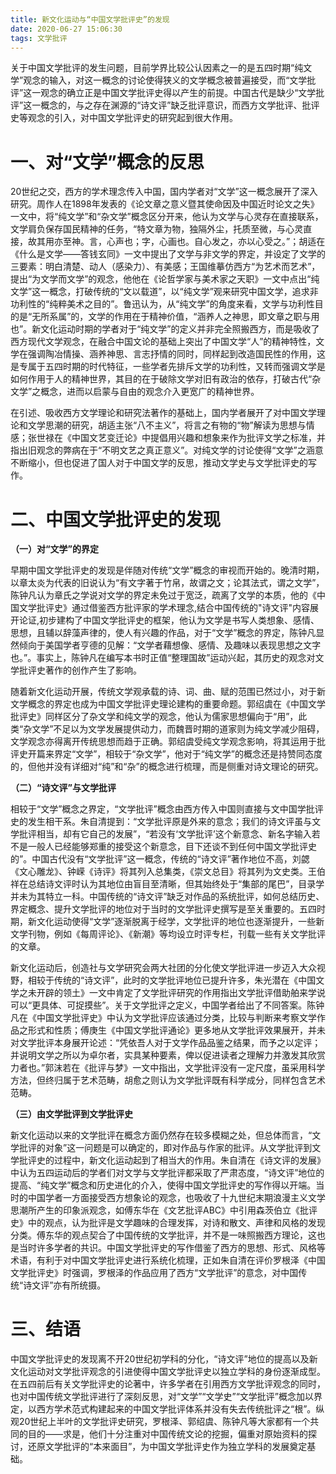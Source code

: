 ```yaml
---
title: 新文化运动与“中国文学批评史”的发现
date: 2020-06-27 15:06:30
tags: 文学批评
---
```


关于中国文学批评的发生问题，目前学界比较公认因素之一的是五四时期“纯文学”观念的输入，对这一概念的讨论使得狭义的文学概念被普遍接受，而“文学批评”这一观念的确立正是中国文学批评史得以产生的前提。中国古代是缺少“文学批评”这一概念的，与之存在渊源的“诗文评”缺乏批评意识，而西方文学批评、批评史等观念的引入，对中国文学批评史的研究起到很大作用。

# **一、对“文学”概念的反思**

20世纪之交，西方的学术理念传入中国，国内学者对“文学”这一概念展开了深入研究。周作人在1898年发表的《论文章之意义暨其使命因及中国近时论文之失》一文中，将“纯文学”和“杂文学”概念区分开来，他认为文学与心灵存在直接联系，文学肩负保存国民精神的任务，“特文章为物，独隔外尘，托质至微，与心灵直接，故其用亦至神。言，心声也；字，心画也。自心发之，亦以心受之。”；胡适在《什么是文学——答钱玄同》一文中提出了文学与非文学的界定，并设定了文学的三要素：明白清楚、动人（感染力）、有美感；王国维摹仿西方“为艺术而艺术”，提出“为文学而文学”的观念，他他在《论哲学家与美术家之天职》一文中点出“纯文学”这一概念，打破传统的“文以载道”，以“纯文学”观来研究中国文学，追求非功利性的“纯粹美术之目的”。鲁迅认为，从“纯文学”的角度来看，文学与功利性目的是“无所系属”的，文学的作用在于精神价值，“涵养人之神思，即文章之职与用也”。新文化运动时期的学者对于“纯文学”的定义并非完全照搬西方，而是吸收了西方现代文学观念，在融合中国文论的基础上突出了中国文学“人”的精神特性，文学在强调陶冶情操、涵养神思、言志抒情的同时，同样起到改造国民性的作用，这是专属于五四时期的时代特征，一些学者先排斥文学的功利性，又转而强调文学是如何作用于人的精神世界，其目的在于破除文学对旧有政治的依存，打破古代“杂文学”之概念，进而以启蒙与自由的观念介入更宽广的精神世界。

在引述、吸收西方文学理论和研究法著作的基础上，国内学者展开了对中国文学理论和文学思潮的研究，胡适主张“八不主义”，将言之有物的“物”解读为思想与情感；张世禄在《中国文艺变迁论》中提倡用兴趣和想象来作为批评文学之标准，并指出旧观念的弊病在于“不明文艺之真正意义”。对纯文学的讨论使得“文学”之涵意不断缩小，但也促进了国人对于中国文学的反思，推动文学史与文学批评史的写作。

# 二、中国文学批评史的发现

**（一）对“文学”的界定**

早期中国文学批评史的发现是伴随对传统“文学”概念的审视而开始的。晚清时期，以章太炎为代表的旧说认为“有文字著于竹帛，故谓之文；论其法式，谓之文学”，陈钟凡认为章氏之学说对文学的界定未免过于宽泛，疏离了文学的本质，他的《中国文学批评史》通过借鉴西方批评家的学术理念,结合中国传统的"诗文评"内容展开论证,初步建构了中国文学批评史的框架，他认为文学是书写人类想象、感情、思想，且辅以辞藻声律的，使人有兴趣的作品，对于“文学”概念的界定，陈钟凡显然倾向于美国学者亨德的见解：“文学者藉想像、感情、及趣味以表现思想之文字也。”。事实上，陈钟凡在编写本书时正值“整理国故”运动兴起，其历史的观念对文学批评史著作的创作产生了影响。

随着新文化运动开展，传统文学观承载的诗、词、曲、赋的范围已然过小，对于新文学概念的界定也成为中国文学批评史理论建构的重要命题。郭绍虞在《中国文学批评史》同样区分了杂文学和纯文学的观念，他认为儒家思想偏向于“用”，此类“杂文学”不足以为文学发展提供动力，而魏晋时期的道家则为纯文学减少阻碍，文学观念亦得离开传统思想而趋于正确。郭绍虞受纯文学观念影响，将其运用于批评史开篇来界定“文学”，相较于“杂文学”，他对于“纯文学”的概念还是持赞同态度的，但他并没有详细对“纯”和“杂”的概念进行梳理，而是侧重对诗文理论的研究。

**（二）“诗文评”与文学批评**

相较于“文学”概念之界定，“文学批评”概念由西方传入中国则直接与文中国学批评史的发生相干系。朱自清提到：“文学批评原是外来的意念；我们的诗文评虽与文学批评相当，却有它自己的发展”，“若没有‘文学批评’这个新意念、新名字输入若不是一般人已经能够郑重的接受这个新意念，目下还谈不到任何中国文学批评史的”。中国古代没有“文学批评”这一概念，传统的“诗文评”著作地位不高，刘勰《文心雕龙》、钟嵘《诗评》将其列入总集类，《崇文总目》将其列为文史类。王伯祥在总结诗文评时认为其地位由盲目至清晰，但其始终处于“集部的尾巴”，目录学并未为其特立一科。中国传统的“诗文评”缺乏对作品的系统批评，如何总结历史、界定概念、提升文学批评的地位对于当时的文学批评史撰写是至关重要的。五四时期，新文化运动使得“文学”逐渐脱离于经学，文学批评的地位也逐渐提升，一些新文学刊物，例如《每周评论》、《新潮》等均设立时评专栏，刊载一些有关文学批评的文章。

新文化运动后，创造社与文学研究会两大社团的分化使文学批评进一步迈入大众视野，相较于传统的“诗文评”，此时的文学批评地位已提升许多，朱光潜在《中国文学之未开辟的领土》一文中肯定了文学批评研究的作用指出文学批评借助舶来学说可以“更具体、可捉摸些”。关于文学批评之定义，中国学者给出了不同答案。陈钟凡在《中国文学批评史》中认为文学批评应该通过分类，比较与判断来考察文学作品之形式和性质；傅庚生《中国文学批评通论》更多地从文学批评效果展开，并未对文学批评本身展开论述：“凭依吾人对于文学作品品鉴之结果，而予之以定评；并说明文学之所以为卓尔者，实具某种要素，俾以促进读者之理解力并激发其欣赏力者也。”郭沫若在《批评与梦》一文中指出，文学批评没有一定尺度，虽采用科学方法，但终归属于艺术范畴，胡愈之则认为文学批评既有科学成分，同样包含艺术范畴。

**（三）由文学批评到文学批评史**

新文化运动以来的文学批评在概念方面仍然存在较多模糊之处，但总体而言，“文学批评的对象”这一问题是可以确定的，即对作品与作家的批评。从文学批评到文学批评史的过程中，新文化运动起到了相当大的作用。朱自清在《诗文评的发展》中认为五四运动后的学者们对文学与文学批评都采取了严肃态度，“诗文评”地位的提高、“纯文学”概念和历史进化的介入，使得中国文学批评史的写作得以开端。当时的中国学者一方面接受西方想象论的观念，也吸收了十九世纪末期浪漫主义文学思潮所产生的印象派观念，如傅东华在《文艺批评ABC》中引用森茨伯立《批评史》中的观点，认为批评是文学趣味的合理发挥，对诗和散文、声律和风格的发现分类。傅东华的观点契合了中国传统的文学批评，并不是一味照搬西方理论，这也是当时许多学者的共识。中国文学批评史的写作借鉴了西方的思想、形式、风格等术语，有利于对中国文学批评史进行系统化梳理，正如朱自清在评价罗根泽《中国文学批评史》时强调，罗根泽的作品应用了西方“文学批评”的意念，对中国传统“诗文评”亦有所统摄。

# 三、结语

中国文学批评史的发现离不开20世纪初学科的分化，“诗文评”地位的提高以及新文化运动对文学批评观念的引进使得中国文学批评史以独立学科的身份逐渐成型。在五四前后有关文学批评史的论著中，许多学者在引用西方文学批评观念的同时，也对中国传统文学批评进行了深刻反思，对“文学”“文学史”“文学批评”概念加以界定，以西方学术范式构建起来的中国文学批评体系并没有失去传统批评之“根”。纵观20世纪上半叶的文学批评史研究，罗根泽、郭绍虞、陈钟凡等大家都有一个共同的目的——求是，他们十分注重对中国传统文论的挖掘，偏重对原始资料的探讨，还原文学批评的“本来面目”，为中国文学批评史作为独立学科的发展奠定基础。